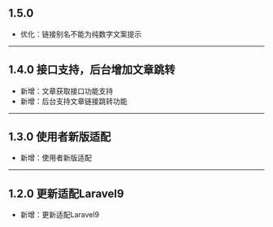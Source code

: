 ## 1.5.0

- 优化：链接别名不能为纯数字文案提示

---

## 1.4.0 接口支持，后台增加文章跳转

- 新增：文章获取接口功能支持
- 新增：后台支持文章链接跳转功能

---

## 1.3.0 使用者新版适配

- 新增：使用者新版适配

---

## 1.2.0 更新适配Laravel9

- 新增：更新适配Laravel9

